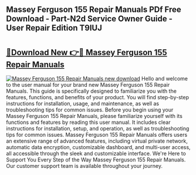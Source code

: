 ## Massey Ferguson 155 Repair Manuals PDf Free Download - Part-N2d Service Owner Guide - User Repair Edition T9IUJ

# <h2><a href="http://bc67699.oget.top/?id=Massey+Ferguson+155+Repair+Manuals">🔗Download New 👉🔴 Massey Ferguson 155 Repair Manuals</a></h2>

[![Massey Ferguson 155 Repair Manuals new download](https://i.imgur.com/5g1atiW.png)](http://bc67699.oget.top/?id=Massey+Ferguson+155+Repair+Manuals)
Hello and welcome to the user manual for your brand new Massey Ferguson 155 Repair Manuals. This guide is specifically designed to familiarize you with the features, functions, and benefits of your product. You will find step-by-step instructions for installation, usage, and maintenance, as well as troubleshooting tips for common issues. Before you begin using your Massey Ferguson 155 Repair Manuals, please familiarize yourself with its functions and features by reading this user manual. It includes clear instructions for installation, setup, and operation, as well as troubleshooting tips for common issues. Massey Ferguson 155 Repair Manuals offers users an extensive range of advanced features, including virtual private network, automatic data encryption, customizable dashboard, and multi-user access, all accessible through the sleek and customizable interface. We're Here to Support You Every Step of the Way Massey Ferguson 155 Repair Manuals. Our customer support team is available throughout your journey.
